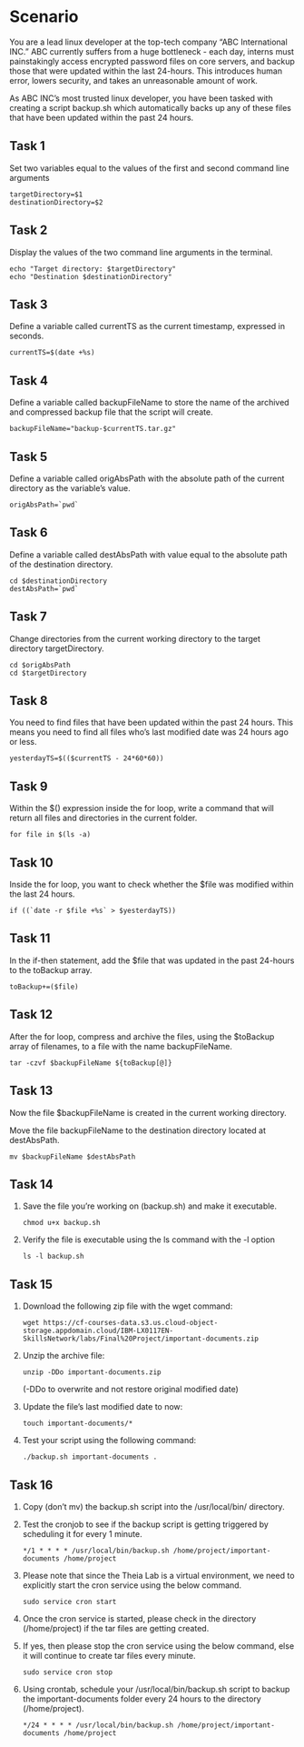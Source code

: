 # Scenario
You are a lead linux developer at the top-tech company “ABC International INC.” ABC currently suffers from a huge bottleneck - each day, interns must painstakingly access encrypted password files on core servers, and backup those that were updated within the last 24-hours. This introduces human error, lowers security, and takes an unreasonable amount of work.

As ABC INC’s most trusted linux developer, you have been tasked with creating a script backup.sh which automatically backs up any of these files that have been updated within the past 24 hours.

## Task 1

Set two variables equal to the values of the first and second command line arguments
```
targetDirectory=$1
destinationDirectory=$2
```

## Task 2
Display the values of the two command line arguments in the terminal.
```
echo "Target directory: $targetDirectory"
echo "Destination $destinationDirectory"
```

## Task 3
Define a variable called currentTS as the current timestamp, expressed in seconds.
```
currentTS=$(date +%s)
```

## Task 4
Define a variable called backupFileName to store the name of the archived and compressed backup file that the script will create.
```
backupFileName="backup-$currentTS.tar.gz"
```

## Task 5
Define a variable called origAbsPath with the absolute path of the current directory as the variable’s value.
```
origAbsPath=`pwd`
```

## Task 6
Define a variable called destAbsPath with value equal to the absolute path of the destination directory.
```
cd $destinationDirectory
destAbsPath=`pwd`
```

## Task 7
Change directories from the current working directory to the target directory targetDirectory.
```
cd $origAbsPath
cd $targetDirectory
```

## Task 8
You need to find files that have been updated within the past 24 hours.
This means you need to find all files who’s last modified date was 24 hours ago or less.
```
yesterdayTS=$(($currentTS - 24*60*60))
```

## Task 9
Within the $() expression inside the for loop, write a command that will return all files and directories in the current folder.
```
for file in $(ls -a)
```

## Task 10
Inside the for loop, you want to check whether the $file was modified within the last 24 hours.
```
if ((`date -r $file +%s` > $yesterdayTS))
```

## Task 11
In the if-then statement, add the $file that was updated in the past 24-hours to the toBackup array.
```
toBackup+=($file)
```

## Task 12
After the for loop, compress and archive the files, using the $toBackup array of filenames, to a file with the name backupFileName.
```
tar -czvf $backupFileName ${toBackup[@]}
```

## Task 13
Now the file $backupFileName is created in the current working directory.

Move the file backupFileName to the destination directory located at destAbsPath.
```
mv $backupFileName $destAbsPath
```

## Task 14
1. Save the file you’re working on (backup.sh) and make it executable.
    ```
    chmod u+x backup.sh
    ```

2. Verify the file is executable using the ls command with the -l option
    ```
    ls -l backup.sh
    ```

## Task 15
1. Download the following zip file with the wget command:
    ```
    wget https://cf-courses-data.s3.us.cloud-object-storage.appdomain.cloud/IBM-LX0117EN-SkillsNetwork/labs/Final%20Project/important-documents.zip
    ```
2. Unzip the archive file:
    ```
    unzip -DDo important-documents.zip
    ```
    (-DDo to overwrite and not restore original modified date)

3. Update the file’s last modified date to now:
    ```
    touch important-documents/*
    ```
4. Test your script using the following command:
    ```
    ./backup.sh important-documents .
    ```
## Task 16

1. Copy (don’t mv) the backup.sh script into the /usr/local/bin/ directory.

2. Test the cronjob to see if the backup script is getting triggered by scheduling it for every 1 minute.
    ```
    */1 * * * * /usr/local/bin/backup.sh /home/project/important-documents /home/project
    ```
3. Please note that since the Theia Lab is a virtual environment, we need to explicitly start the cron service using the below command.
    ```
    sudo service cron start
    ```
4. Once the cron service is started, please check in the directory (/home/project) if the tar files are getting created.

5. If yes, then please stop the cron service using the below command, else it will continue to create tar files every minute.
    ```
    sudo service cron stop
    ```
6. Using crontab, schedule your /usr/local/bin/backup.sh script to backup the important-documents folder every 24 hours to the directory (/home/project).
    ```
    */24 * * * * /usr/local/bin/backup.sh /home/project/important-documents /home/project
    ```